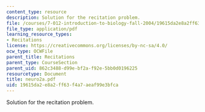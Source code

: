 ```yaml
---
content_type: resource
description: Solution for the recitation problem.
file: /courses/7-012-introduction-to-biology-fall-2004/19615da2e8a2ff63f4a7aeaf99e3bfca_neuro2a.pdf
file_type: application/pdf
learning_resource_types:
- Recitations
license: https://creativecommons.org/licenses/by-nc-sa/4.0/
ocw_type: OCWFile
parent_title: Recitations
parent_type: CourseSection
parent_uid: 862c3488-d99e-bf2a-f92e-5bb0d0196225
resourcetype: Document
title: neuro2a.pdf
uid: 19615da2-e8a2-ff63-f4a7-aeaf99e3bfca
---
```

Solution for the recitation problem.